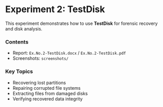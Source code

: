 # Experiment 2: TestDisk

This experiment demonstrates how to use **TestDisk** for forensic recovery and disk analysis.

### Contents
- Report: `Ex.No.2-TestDisk.docx` / `Ex.No.2-TestDisk.pdf`
- Screenshots: `screenshots/`

### Key Topics
- Recovering lost partitions
- Repairing corrupted file systems
- Extracting files from damaged disks
- Verifying recovered data integrity


